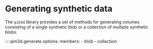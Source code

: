 # Generating synthetic data

The `qim3d` library provides a set of methods for generating volumes consisting of a single synthetic blob or a collection of multiple synthetic blobs. 

::: qim3d.generate
    options:
        members:
            - blob
            - collection
